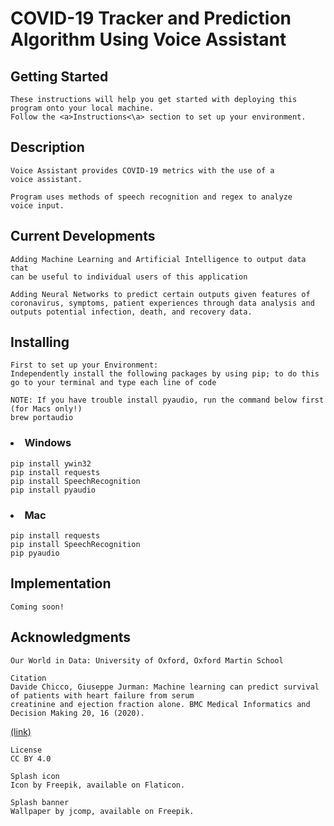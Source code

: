 # COVID-19 Tracker and Prediction Algorithm Using Voice Assistant

## Getting Started
    These instructions will help you get started with deploying this program onto your local machine.
    Follow the <a>Instructions<\a> section to set up your environment.

## Description 
    
    Voice Assistant provides COVID-19 metrics with the use of a 
    voice assistant.
        
    Program uses methods of speech recognition and regex to analyze
    voice input.

## Current Developments

    Adding Machine Learning and Artificial Intelligence to output data that 
    can be useful to individual users of this application
    
    Adding Neural Networks to predict certain outputs given features of 
    coronavirus, symptoms, patient experiences through data analysis and
    outputs potential infection, death, and recovery data.
    
## Installing
    
    First to set up your Environment:
    Independently install the following packages by using pip; to do this
    go to your terminal and type each line of code 
    
    NOTE: If you have trouble install pyaudio, run the command below first (for Macs only!)
    brew portaudio
        
### <li>Windows
    
    pip install ywin32
    pip install requests
    pip install SpeechRecognition
    pip install pyaudio
    
### <li>Mac
    
    pip install requests
    pip install SpeechRecognition
    pip pyaudio
    
    
## Implementation
    Coming soon!
    
## Acknowledgments
    Our World in Data: University of Oxford, Oxford Martin School
    
    Citation
    Davide Chicco, Giuseppe Jurman: Machine learning can predict survival of patients with heart failure from serum 
    creatinine and ejection fraction alone. BMC Medical Informatics and Decision Making 20, 16 (2020). 
<a href=https://bmcmedinformdecismak.biomedcentral.com/articles/10.1186/s12911-020-1023-5>(link)</a>

    License
    CC BY 4.0

    Splash icon
    Icon by Freepik, available on Flaticon.

    Splash banner
    Wallpaper by jcomp, available on Freepik.


